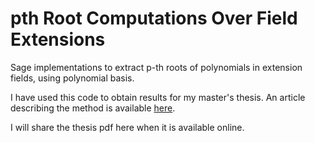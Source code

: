 # pth Root Computations Over Field Extensions

Sage implementations to extract p-th roots of polynomials in extension fields, using polynomial basis.

I have used this code to obtain results for my master's thesis. An article describing the method
is available [here](http://digital-library.theiet.org/content/journals/10.1049/el.2015.3091).

I will share the thesis pdf here when it is available online.

